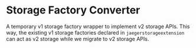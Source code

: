 # Storage Factory Converter

A temporary v1 storage factory wrapper to implement v2 storage APIs.
This way, the existing v1 storage factories declared in `jaegerstorageextension`
can act as v2 storage while we migrate to v2 storage APIs.
